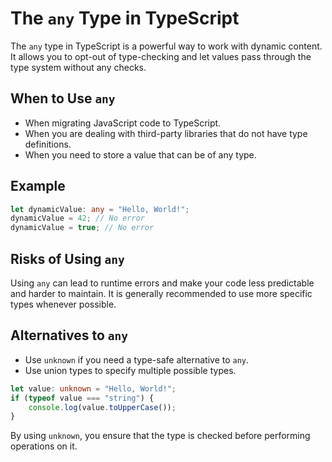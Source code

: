 # The `any` Type in TypeScript

The `any` type in TypeScript is a powerful way to work with dynamic content. It allows you to opt-out of type-checking and let values pass through the type system without any checks.

## When to Use `any`

- When migrating JavaScript code to TypeScript.
- When you are dealing with third-party libraries that do not have type definitions.
- When you need to store a value that can be of any type.

## Example

```typescript
let dynamicValue: any = "Hello, World!";
dynamicValue = 42; // No error
dynamicValue = true; // No error
```

## Risks of Using `any`

Using `any` can lead to runtime errors and make your code less predictable and harder to maintain. It is generally recommended to use more specific types whenever possible.

## Alternatives to `any`

- Use `unknown` if you need a type-safe alternative to `any`.
- Use union types to specify multiple possible types.

```typescript
let value: unknown = "Hello, World!";
if (typeof value === "string") {
    console.log(value.toUpperCase());
}
```

By using `unknown`, you ensure that the type is checked before performing operations on it.
